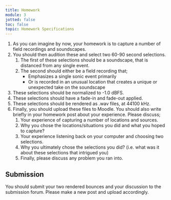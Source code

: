 ```yaml
---
title: Homework
module: 3
jotted: false
toc: false
topic: Homework Specifications
---
```


1. As you can imagine by now, your homework is to capture a number of field recordings and soundscapes.
2. You should then audition these and select two 60-90 second selections.
   1. The first of these selections should be a soundscape, that is distanced from any single event.
   2. The second should either be a field recording that;
      - Emphasizes a single sonic event primarily
      - Or is recorded in an unusual location that creates a unique or unexpected take on the soundscape
3. These selections should be normalized to -1.0 dBFS.
4. These selections should have a fade-in and fade-out applied.
5. These selections should be rendered as .wav files, at 44100 kHz.
6. Finally, you should upload these files to Moodle. You should also write briefly in your homework post about your experience. Please discuss;
   1. Your experience of capturing a number of locations and sources.
   2. Why you chose the locations/situations you did and what you hoped to capture?
   3. Your experience listening back on your computer and choosing two selections.
   4. Why you ultimately chose the selections you did? (i.e. what was it about these selections that intrigued you)
   3. Finally, please discuss any problem you ran into.

## Submission

You should submit your two rendered bounces and your discussion to the submission forum. Please make a new post and upload accordingly.

